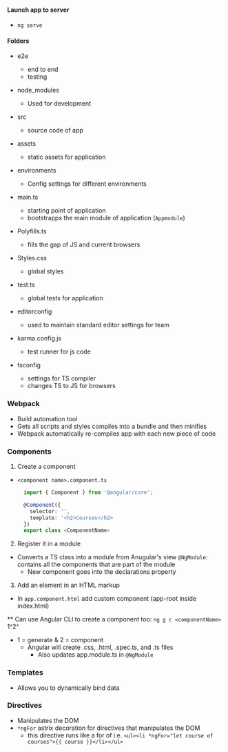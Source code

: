 #### Launch app to server

- `ng serve`

#### Folders

- e2e

  - end to end
  - testing

- node_modules

  - Used for development

- src

  - source code of app

- assets

  - static assets for application

- environments

  - Config settings for different environments

- main.ts

  - starting point of application
  - bootstrapps the main module of application (`Appmodule`)

- Polyfills.ts

  - fills the gap of JS and current browsers

- Styles.css

  - global styles

- test.ts

  - global tests for application

- editorconfig

  - used to maintain standard editor settings for team

- karma.config.js

  - test runner for js code

- tsconfig
  - settings for TS compiler
  - changes TS to JS for browsers

### Webpack

- Build automation tool
- Gets all scripts and styles compiles into a bundle and then minifies
- Webpack automatically re-compiles app with each new piece of code

### Components

1. Create a component

- `<component name>.component.ts`

  ```TypeScript
    import { Component } from '@angular/core';

    @Component({
      selector: '',
      template: '<h2>Courses</h2>
    })
    export class <ComponentName>
  ```

2. Register it in a module

- Converts a TS class into a module from Anugular's view
  `@NgModule`: contains all the components that are part of the module
  - New component goes into the declarations property

3. Add an element in an HTML markup

- In `app.component.html` add custom component (app-root inside index.html)

\*\* Can use Angular CLI to create a component too: `ng g c <componentName>`
1^2^

- 1 = generate & 2 = component
  - Angular will create .css, .html, .spec.ts, and .ts files
    - Also updates app.module.ts in `@NgModule`

### Templates

- Allows you to dynamically bind data

### Directives

- Manipulates the DOM
- `*ngFor` astrix decoration for directives that manipulates the DOM
  - this directive runs like a for of i.e. `<ul><li *ngFor="let course of courses">{{ course }}</li></ul>`
